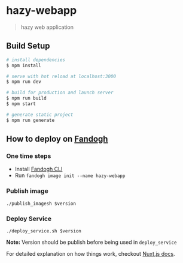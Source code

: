 # hazy-webapp

> hazy web application

## Build Setup

``` bash
# install dependencies
$ npm install

# serve with hot reload at localhost:3000
$ npm run dev

# build for production and launch server
$ npm run build
$ npm start

# generate static project
$ npm run generate
```

## How to deploy on [Fandogh](https://fandogh.cloud)

### One time steps

- Install [Fandogh CLI](https://docs.fandogh.cloud/docs/getting-started.html)
- Run `fandogh image init --name hazy-webapp`

### Publish image

```./publish_imagesh $version```

### Deploy Service
```./deploy_service.sh $version```

<b>Note:</b> Version should be publish before being used in `deploy_service`


For detailed explanation on how things work, checkout [Nuxt.js docs](https://nuxtjs.org).
